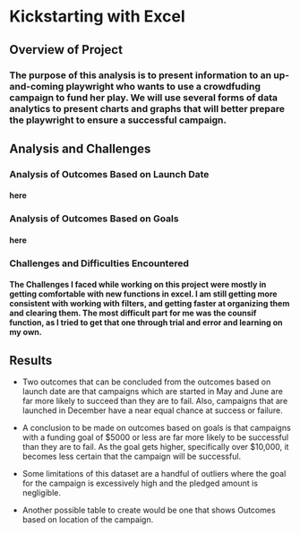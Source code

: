 # Kickstarting with Excel

## Overview of Project

### The purpose of this analysis is to present information to an up-and-coming playwright who wants to use a crowdfuding campaign to fund her play. We will use several forms of data analytics to present charts and graphs that will better prepare the playwright to ensure a successful campaign.

## Analysis and Challenges

### Analysis of Outcomes Based on Launch Date

#### here

### Analysis of Outcomes Based on Goals

#### here

### Challenges and Difficulties Encountered

#### The Challenges I faced while working on this project were mostly in getting comfortable with new functions in excel. I am still getting more consistent with working with filters, and getting faster at organizing them and clearing them. The most difficult part for me was the counsif function, as I tried to get that one through trial and error and learning on my own. 

## Results

- Two outcomes that can be concluded from the outcomes based on launch date are that campaigns which are started in May and June are far more likely to succeed than they are to fail. Also, campaigns that are launched in December have a near equal chance at success or failure. 

- A conclusion to be made on outcomes based on goals is that campaigns with a funding goal of $5000 or less are far more likely to be successful than they are to fail. As the goal gets higher, specifically over $10,000, it becomes less certain that the campaign will be successful. 

- Some limitations of this dataset are a handful of outliers where the goal for the campaign is excessively high and the pledged amount is negligible.

- Another possible table to create would be one that shows Outcomes based on location of the campaign. 

